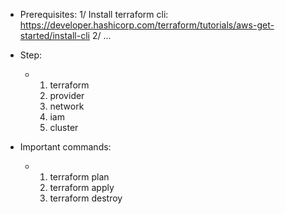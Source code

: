 - Prerequisites:
1/ Install terraform cli: https://developer.hashicorp.com/terraform/tutorials/aws-get-started/install-cli
2/ ...

- Step:
  - 1. terraform
    2. provider
    3. network
    4. iam
    5. cluster

- Important commands:
  - 1. terraform plan
    2. terraform apply
    3. terraform destroy
